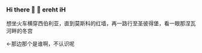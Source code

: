 ### Hi there 👋 👋 ereht iH
想坐火车横穿西伯利亚，直到莫斯科的红墙，再一路行至圣彼得堡，看一眼那涅瓦河畔的冬宫

←那边那个是谁啊，不认识呢
<!--
**shudorcl/shudorcl** is a ✨ _special_ ✨ repository because its `README.md` (this file) appears on your GitHub profile.
Here are some ideas to get you started:

- 🔭 I’m currently working on ...
- 🌱 I’m currently learning ...
- 👯 I’m looking to collaborate on ...
- 🤔 I’m looking for help with ...
- 💬 Ask me about ...
- 📫 How to reach me: ...
- 😄 Pronouns: ...
- ⚡ Fun fact: ...
-->
